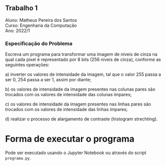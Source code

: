 ## Trabalho 1

Aluno: Matheus Pereira dos Santos<br>
Curso: Engenharia da Computação<br>
Ano: 2022/1<br>

### Especificação do Problema
Escreva um programa para transformar uma imagem de níveis de cinza na qual cada pixel é
representado por 8 bits (256 níveis de cinza), conforme as seguintes operações:

a) inverter os valores de intensidade da imagem, tal que o valor 255 passa a ser 0, 254 passa a ser 1,
assim por diante;

b) os valores de intensidade da imagem presentes nas colunas pares são trocados com os valores de
intensidade das colunas ímpares;

c) os valores de intensidade da imagem presentes nas linhas pares são trocados com os valores de
intensidade das linhas ímpares;

d) realizar o processo de alargamento de contraste (histogram strechting).

# Forma de executar o programa

Pode ser executado usando o Jupyter Notebook ou através do script `programa.py`.
